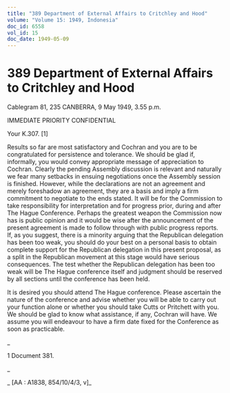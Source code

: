 ```yaml
---
title: "389 Department of External Affairs to Critchley and Hood"
volume: "Volume 15: 1949, Indonesia"
doc_id: 6558
vol_id: 15
doc_date: 1949-05-09
---
```


# 389 Department of External Affairs to Critchley and Hood

Cablegram 81, 235 CANBERRA, 9 May 1949, 3.55 p.m.

IMMEDIATE PRIORITY CONFIDENTIAL

Your K.307. [1]

Results so far are most satisfactory and Cochran and you are to be congratulated for persistence and tolerance. We should be glad if, informally, you would convey appropriate message of appreciation to Cochran. Clearly the pending Assembly discussion is relevant and naturally we fear many setbacks in ensuing negotiations once the Assembly session is finished. However, while the declarations are not an agreement and merely foreshadow an agreement, they are a basis and imply a firm commitment to negotiate to the ends stated. It will be for the Commission to take responsibility for interpretation and for progress prior, during and after The Hague Conference. Perhaps the greatest weapon the Commission now has is public opinion and it would be wise after the announcement of the present agreement is made to follow through with public progress reports. If, as you suggest, there is a minority arguing that the Republican delegation has been too weak, you should do your best on a personal basis to obtain complete support for the Republican delegation in this present proposal, as a split in the Republican movement at this stage would have serious consequences. The test whether the Republican delegation has been too weak will be The Hague conference itself and judgment should be reserved by all sections until the conference has been held.

It is desired you should attend The Hague conference. Please ascertain the nature of the conference and advise whether you will be able to carry out your function alone or whether you should take Cutts or Pritchett with you. We should be glad to know what assistance, if any, Cochran will have. We assume you will endeavour to have a firm date fixed for the Conference as soon as practicable.

_

1 Document 381.

_

_ [AA : A1838, 854/10/4/3, v]_
